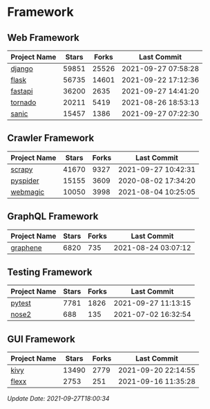 # Framework

## Web Framework
| Project Name | Stars | Forks | Last Commit |
| ------------ | ----- | ----- | ----------- |
| [django](https://github.com/django/django) | 59851 | 25526 | 2021-09-27 07:58:28 |
| [flask](https://github.com/pallets/flask) | 56735 | 14601 | 2021-09-22 17:12:36 |
| [fastapi](https://github.com/tiangolo/fastapi) | 36200 | 2635 | 2021-09-27 14:41:20 |
| [tornado](https://github.com/tornadoweb/tornado) | 20211 | 5419 | 2021-08-26 18:53:13 |
| [sanic](https://github.com/sanic-org/sanic) | 15457 | 1386 | 2021-09-27 07:22:30 |

## Crawler Framework
| Project Name | Stars | Forks | Last Commit |
| ------------ | ----- | ----- | ----------- |
| [scrapy](https://github.com/scrapy/scrapy) | 41670 | 9327 | 2021-09-27 10:42:31 |
| [pyspider](https://github.com/binux/pyspider) | 15155 | 3609 | 2020-08-02 17:34:20 |
| [webmagic](https://github.com/code4craft/webmagic) | 10050 | 3998 | 2021-08-04 10:25:05 |

## GraphQL Framework
| Project Name | Stars | Forks | Last Commit |
| ------------ | ----- | ----- | ----------- |
| [graphene](https://github.com/graphql-python/graphene) | 6820 | 735 | 2021-08-24 03:07:12 |

## Testing Framework
| Project Name | Stars | Forks | Last Commit |
| ------------ | ----- | ----- | ----------- |
| [pytest](https://github.com/pytest-dev/pytest) | 7781 | 1826 | 2021-09-27 11:13:15 |
| [nose2](https://github.com/nose-devs/nose2) | 688 | 135 | 2021-07-02 16:32:54 |

## GUI Framework
| Project Name | Stars | Forks | Last Commit |
| ------------ | ----- | ----- | ----------- |
| [kivy](https://github.com/kivy/kivy) | 13490 | 2779 | 2021-09-20 22:14:55 |
| [flexx](https://github.com/flexxui/flexx) | 2753 | 251 | 2021-09-16 11:35:28 |

*Update Date: 2021-09-27T18:00:34*